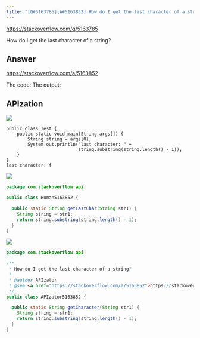 ```yaml
---
title: "[Q#5163785][A#5163852] How do I get the last character of a string?"
---
```


https://stackoverflow.com/q/5163785

How do I get the last character of a string?

## Answer

https://stackoverflow.com/a/5163852

The code:
The output:

## APIzation

<div class="code-3columns-row">

<div class="code-3columns-column">

<div><img src="/stackoverflow.png" /></div>

```plain
public class Test {
    public static void main(String args[]) {
        String string = args[0];
        System.out.println("last character: " +
                           string.substring(string.length() - 1)); 
    }
}
last character: f
```

</div>

<div class="code-3columns-column">

<div><img src="/human.png" /></div>

```java
package com.stackoverflow.api;

public class Human5163852 {

  public static String getLastChar(String str1) {
    String string = str1;
    return string.substring(string.length() - 1);
  }
}

```

</div>

<div class="code-3columns-column">

<div><img src="/apizator.png" /></div>

```java
package com.stackoverflow.api;

/**
 * How do I get the last character of a string?
 *
 * @author APIzator
 * @see <a href="https://stackoverflow.com/a/5163852">https://stackoverflow.com/a/5163852</a>
 */
public class APIzator5163852 {

  public static String getCharacter(String str1) {
    String string = str1;
    return string.substring(string.length() - 1);
  }
}

```

</div>

</div>